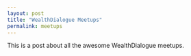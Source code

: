 ```yaml
---
layout: post
title: "WealthDialogue Meetups"
permalink: meetups
---
```


This is a post about all the awesome WealthDialogue meetups.